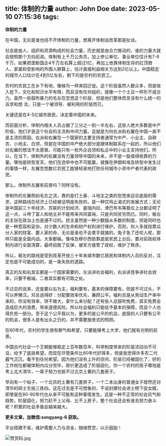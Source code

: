 title: 体制的力量
author: John Doe
date: 2023-05-10 07:15:36
tags:
---
 **体制的力量**<!--more-->
 
 在中国，无论是谁也绕不开体制的力量，想离开体制谈改革那是扯谈。
 
 社会是由人、组织和资源构成的社会力量，历史就是由合力推动的，谁的力量大就会按照那个方向前进。体制有上千万公务员，加上参公单位、事业单位估计有7-8千万，如果把垄断国企4千万左右算上超过1亿，再加上依靠体制生存的红顶商人、家属和受影响的外围人群算上，估计直接利益相关方达到2亿以上。中国稳定的城市人口估计在4到5亿左右，剩下的是农村的农民工。
 
农村的农民工在乡下有地，像候鸟一样来回迁徙。这个阶层虽然人数众多，但是收入低下，文化和知识水平有限，而且没有任何组织，就像一个个土豆一样形不成合力。虽然一些鼓吹暴力的毛左在忽悠这个阶层，但是他们整体而言没有什么统一的诉求和想 法，只是一个被领导、被利用的阶层而已。

关键还是在4-5亿城市居民，决定着中国的未来。

而前面分析，体制内相关人员占据了三分之一到一半左右，这些人绝大多数是中产阶级，他们才是这个社会的主流和中间力量。这就是为何右派和右翼在中国一直不是主流的原因。右派和右翼在一个国家的主要支持者通常为中产、小业主、自耕农、小地主、白领，但是在中国的中产绝大部分是跟体制联系在一起的，所以他们对右翼的想法不太感冒。可能只有一些外企白领和私企中的小业主支持他们。所以，在当下，体制外的右翼没有力量领导中国的未来，并不是一股值得依靠的力量。哪怕是转型变天，他们在选举中也不可能赢，就像在伊朗和埃及转型中发生过的事情一样，左翼忽悠数亿农民工能够轻易地打败任何城市小资中产者代表的政党。

那么，体制外左翼有前景吗？同样没有。

体制外的左翼例如毛左之流，靠的是打土豪、斗地主之类的忽悠来迎合底层的需求，这种路线在经济上已经被证明是失败的，是一种饮鸠止渴式的发展方式；无论是中国前三十年经济、苏联的计划经济、委瑞内拉、津巴布韦等极左上台都证明了这一点，斗垮了富人和地主并不能带来共同富裕，只是共同贫穷而已。同时，极左的主张在政治上也是通不过的。民主虽然是一种少数服从多数的制度，但是同时也是一种宽容和妥协，对少数人的生命和财产权利进行保护。否则，你人多就投票瓜分人家的财富、要人家的命，无论是谁也不会束手就擒的，兔子急了还咬人呢，那样只能是全面内战，大家都输。像埃及穆尔西依靠底层贫民上台后，要对前政权体制内进行全面清算，最终招致了反弹，被军方接管了政权，维护了秩序。

所以，极左的路线是受到改革开放三十年来城市数亿居民和体制内人员的反对，注定也是不可能成功的，是一条失败的道路。

真正的左和右其实都是一个国家需要的，左派讲社会福利，右派讲竞争讲社会效率，只要不极端，二者其实都有可取之处。

不过总的说来，还是要以右为主，福利要有，基本的保障要有，但是不可过头，不可以养懒汉。邓总说得好：分配要效率优先，兼顾公平。福利总是从劳动生产率中来的，你没有效率，饼不做大，拿什么来分配？还有些人总鼓吹免费，其实免费会造成巨大的浪费，带来道德风险，所以社会福利只能给予基本的保障，而且个人也得负担一部分。至于这个公平我以为，更多的是公平的机会。底层的人只要有公平的机会，很多人是有出头之日的，并不需要施舍式的照顾。

在80年代，农村的学生很有朝气和希望，只要能够考上大学，他们就有光明的前景。

中国古代社会一个王朝能够稳定上百年数百年，科举制度带来的阶层流动功不可没，给予了底层希望。而现在尽管条件比80年代好得多，但是我觉得许多农二代暮气沉沉，看不到任何希望。因为他们没有上升的空间，阶层已经被固化了，好的工作岗位都被体制内瓜分完毕，房价更造成了阶层固化，你一个农村的孩子哪怕是考上北大清华，一辈子努力也抵不过北京土著的几套房子。

早向有一个帖子，一个北京的土著有几套房子，一个二本出身的普通女子居然还对清华的硕士生挑三拣四。这在过去是不可想象的，不说封建社会进士榜下捉女婿，即使是在80-90年代也从来不可能有这种事情发生。这是一种不正常的社会风气和趋势，阶层固化，努力赶不上父母、比不上房子，整个社会还会有谁去努力奋斗呢？积累的社会矛盾会越来越大。

**更多文章，加微信:songyang-6 获取。**

平台搭建不易，维护需要人力与资金，随缘赞赏，以示鼓励！

![赞赏码.jpg](/images/zanshang.jpg)